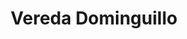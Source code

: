 ---
title: Vereda Dominguillo
nombre_comunidad: Vereda Dominguillo
municipio: Santander de Quilichao
departamento: Cauca
descripcion: >-
  Comunidad Afrocolombiana, Consejo comunitario cuenca Rio Páez Quinamayó.
  Miembro del consejo del Norte del Cauca. La vereda Dominguillo hace parte de
  las 14 veredas que integran el Consejo Comunitario Cuenca del Rio Páez
  Quinamayó en sus siglas CURPAQ, destacándose como una de las veredas con mayor
  población de habitantes y que hacen parte del enfoque étnico como comunidad
  afrodescendiente. 

  Las veredas que integran CURPAQ son: El Tajo, Dominguillo, Cabecera de
  Dominguillo, La Capilla, El Carmen, El Toro, Santa Lucia, Alegrías, Quinamayó,
  Llano de Alegrías, Santa Ana, Santa Rita, Mandiva y Los Ángeles, su
  representante legal es la señora Vivian Gómez, docente y lideresa del
  territorio. 

  Al interior de la comunidad se encuentra constituida la Junta de Acción
  Comunal Vereda Dominguillo, quien tiene como representante legal al señor
  Milton Carbonero. 
   Se destacan lideres de la vereda como lo son: El señor William Fajardo Mina y la señora Nancy Mina, entre otros. "
num_personas: 2250
num_familias: 450
min_distancia_casco_urbano: 15
km_distancia_casco_urbano: 8
vias_acceso: >-
  A 8 km de la cabecera municipal, 15 minutos con acceso por carretera en buen
  estado, ingresando por la vereda el Tajo, sector la virgen.
infraestructura_comunitaria:
  - |-
    * Polideportivo comunitario.
    * Institución Educativa Agropecuaria Dominguillo
    * Iglesia declarada como patrimonio cultural.
    *Centro de Salud
notas_infraestructura_comunitaria: null
liderazgo_comunidad:
  - >-
    La cultura y el deporte son rasgos que caracterizan a las poblaciones del
    norte del Cauca. En el caso particular de Dominguillo se identifica la
    existencia de grupos de jóvenes que hacen parte del Consejo Comunitario
    CURPAQ
  - ' que se encargan de fortalecer la cultura a través de la música y la lectura. En la primera resaltan los violines caucanos'
  - >2
     con los que se reconoce la agrupación Aires de Dominguillo. 
    En materia de deporte también se puede identificar grupos de jóvenes
    practicando. 
inclusion_diversidad_genero: |-
  Población afrodescendiente.  No se evidenció población con diversidad sexual. 
  Se identificó amplia población adulto mayor y con discpacidad. 
comentarios_conectividad: 'Conexión a internet buena y estable. A datos celulares también. '
punto_SOLE: Biblioteca ubicada en la IE Agropecuaria el Dominiguillo
comentarios_punto_SOLE:
  - https://padlet.com/comunidaddominguillo/sole-dominguillo-mb0qeezva872k3bo
ppales_actividades_economicas_vocacion_productiva:
  - Finca tradicional con cultivos de hortalizas
  - ' frutales'
  - ' también de piña'
  - ' yuca'
  - ' caña'
  - |2-
     cacao y especies menores . 
    Finca tradicional como motor de los ingresos familiares. 
comentarios_ppales_actividades_economicas_vocacion_productiva: null
comunidad_sostenible_uso_suelo: null
org_con_proyeccion: []
servicios_publicos_comunidades_focalizadas:
  - |-
    * Acueducto municipal (no con la cobertura total )
    * Alumbrado público
    * Energía 
    * Vías: Algunas zonas con placa huella
    * No cuenta con alcantarillado 
comunidades_focalizadas_educacion_infraestructura_educativa:
  - Institución Educativa Agropecuaria Dominguillo
comunidades_focalizadas_practicas_organizativas: []
conectividad_minima: Bueno
iniciativas_priorizadas:
  - >-
    " ASOAGRODON (18 miembros): Cultivo de cacao y establecimiento de vivero
    -FEDECACAO.

    Desde el año 2007 se encuentra organizada y en desarrollo la Asociación de
    Piñeros (ASOPIÑA) que la integran personas de las diferentes veredas que
    hacen parte del Consejo Comunitario CURPAQ.
org_focalizada: []
riesgo: null
otros_programas_USAID:
  - No hay presencia de programas de USAID para el año 2022; sin embargo
  - ' se resalta que la actividad SOMOS COMUNIDAD financiada por USAID y ejecutada por la Fundación Panamericana para Desarrollo FUPAD'
  - ' hizo presencia en el territorio en el año 2021'
  - ' desarrollando la Estrategia de Prevención del Crimen y la Violencia CVP (en sus siglas en ingles) con talleres encaminados a la prevención del consumo de sustancias psicoactivas'
  - ' dirigido a jóvenes y adultos de la comunidad.'
alianzas_colaboradores:
  - |-
    * Fundación Colombina
    * Programa jóvenes de USAID
    * FIP
    * OIM
posibilidad_iniciativas_conjuntas_aliados_2: []
actividades_ocio:
  - >-
    "* Fiesta del campesino.

    * Jugas de adoración al niño Dios.

    * Violines en guadua.

    * Fiestas en Paz

    * Participación en  Petronio Alvarez.

    * Bochincheros. 

    * Grupo juvenil Violines Caucanos: agrupaciones consolidadas y en proceso
    con jóvenes por mantener la cultura de las Fugas, interpretación y
    participación en el Festival Petronio Alvarez Ganadores del Festival."
medios_comunicacion_narrativas_locales: []
num_visitas_realizadas: null
num_diagnosticos_rurales_participativos_realizados: null
infraestructura_salud_atencion_psicosocial:
  - Cuenta con un puesto de salud
  - ' es utilizado en algunas Brigadas de salud'
  - ' pero no está activo todo el tiempo. La institución educativa Agropecuaria Dominguillo no cuenta con profesional en el área de Psicología.'
notas_infraestructura_salud_atencion_psicosocial: null
num_visitas_predio: null
url: /reportes/vereda-dominguillo
layout: comunidad
download_file: /reportes/vereda-dominguillo.pdf

---